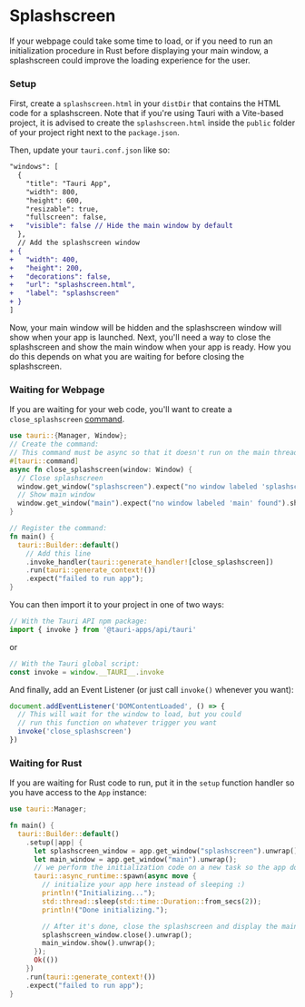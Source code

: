 # Splashscreen

If your webpage could take some time to load, or if you need to run an initialization procedure in Rust before displaying your main window, a splashscreen could improve the loading experience for the user.

### Setup

First, create a `splashscreen.html` in your `distDir` that contains the HTML code for a splashscreen. Note that if you're using Tauri with a Vite-based project, it is advised to create the `splashscreen.html` inside the `public` folder of your project right next to the `package.json`.

Then, update your `tauri.conf.json` like so:

```diff
"windows": [
  {
    "title": "Tauri App",
    "width": 800,
    "height": 600,
    "resizable": true,
    "fullscreen": false,
+   "visible": false // Hide the main window by default
  },
  // Add the splashscreen window
+ {
+   "width": 400,
+   "height": 200,
+   "decorations": false,
+   "url": "splashscreen.html",
+   "label": "splashscreen"
+ }
]
```

Now, your main window will be hidden and the splashscreen window will show when your app is launched. Next, you'll need a way to close the splashscreen and show the main window when your app is ready. How you do this depends on what you are waiting for before closing the splashscreen.

### Waiting for Webpage

If you are waiting for your web code, you'll want to create a `close_splashscreen` [command](command).

```rust src-tauri/main.rs
use tauri::{Manager, Window};
// Create the command:
// This command must be async so that it doesn't run on the main thread.
#[tauri::command]
async fn close_splashscreen(window: Window) {
  // Close splashscreen
  window.get_window("splashscreen").expect("no window labeled 'splashscreen' found").close().unwrap();
  // Show main window
  window.get_window("main").expect("no window labeled 'main' found").show().unwrap();
}

// Register the command:
fn main() {
  tauri::Builder::default()
    // Add this line
    .invoke_handler(tauri::generate_handler![close_splashscreen])
    .run(tauri::generate_context!())
    .expect("failed to run app");
}

```
You can then import it to your project in one of two ways:

```js
// With the Tauri API npm package:
import { invoke } from '@tauri-apps/api/tauri'
```
or
```js
// With the Tauri global script:
const invoke = window.__TAURI__.invoke
```

And finally, add an Event Listener (or just call `invoke()` whenever you want):
```js
document.addEventListener('DOMContentLoaded', () => {
  // This will wait for the window to load, but you could
  // run this function on whatever trigger you want
  invoke('close_splashscreen')
})
```

### Waiting for Rust

If you are waiting for Rust code to run, put it in the `setup` function handler so you have access to the `App` instance:

```rust src-tauri/main.rs
use tauri::Manager;

fn main() {
  tauri::Builder::default()
    .setup(|app| {
      let splashscreen_window = app.get_window("splashscreen").unwrap();
      let main_window = app.get_window("main").unwrap();
      // we perform the initialization code on a new task so the app doesn't freeze
      tauri::async_runtime::spawn(async move {
        // initialize your app here instead of sleeping :)
        println!("Initializing...");
        std::thread::sleep(std::time::Duration::from_secs(2));
        println!("Done initializing.");

        // After it's done, close the splashscreen and display the main window
        splashscreen_window.close().unwrap();
        main_window.show().unwrap();
      });
      Ok(())
    })
    .run(tauri::generate_context!())
    .expect("failed to run app");
}
```
